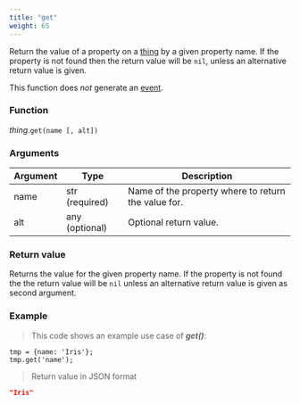 ```yaml
---
title: "get"
weight: 65
---
```


Return the value of a property on a [thing](..) by a given property name.
If the property is not found then the return value will be `nil`, unless an alternative
return value is given.

This function does *not* generate an [event](../../../overview/events).

### Function

*thing*.`get(name [, alt])`

### Arguments

Argument | Type | Description
-------- | ---- | -----------
name | str (required) | Name of the property where to return the value for.
alt | any (optional) | Optional return value.

### Return value

Returns the value for the given property name. If the property is not found the the
return value will be `nil`  unless an alternative return value is given as second argument.

### Example

> This code shows an example use case of ***get()***:

```thingsdb,json_response
tmp = {name: 'Iris'};
tmp.get('name');
```

> Return value in JSON format

```json
"Iris"
```

